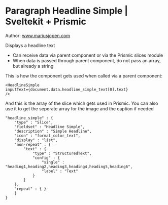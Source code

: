 # Paragraph Headline Simple | Sveltekit + Prismic
Author: www.mariusjopen.com

Displays a headline text
- Can receive data via parent component or via the Prismic slices module
- When data is passed through parent component, do not pass an array, but already a string

This is how the component gets used when called via a parent component:
````
<HeadlineSimple 
inputText={document.data.headline_simple_text[0].text}
/>
````

And this is the array of the slice which gets used in Prismic. You can also use it to get the seperate array for the image and the caption if needed
````
"headline_simple" : {
    "type" : "Slice",
    "fieldset" : "Headline Simple",
    "description" : "Simple Headline",
    "icon" : "format_color_text",
    "display" : "list",
    "non-repeat" : {
        "text" : {
            "type" : "StructuredText",
            "config" : {
                "single" : "heading1,heading2,heading3,heading4,heading5,heading6",
                "label" : "Text"
            }
        }
    },
    "repeat" : { }
    }
}
````